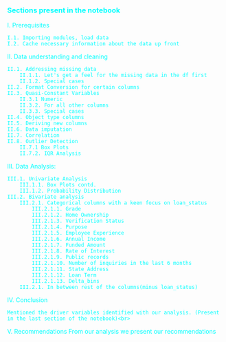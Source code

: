 ### <font color='cyan'> Sections present in the notebook <font>
I. Prerequisites 
    
    I.1. Importing modules, load data
    I.2. Cache necessary information about the data up front

II. Data understanding and cleaning

    II.1. Addressing missing data
        II.1.1. Let's get a feel for the missing data in the df first
        II.1.2. Special cases
    II.2. Format Conversion for certain columns
    II.3. Quasi-Constant Variables
        II.3.1 Numeric
        II.3.2. For all other columns
        II.3.3. Special cases
    II.4. Object type columns
    II.5. Deriving new columns 
    II.6. Data imputation
    II.7. Correlation
    II.8. Outlier Detection
        II.7.1 Box Plots
        II.7.2. IQR Analysis
    
III. Data Analysis:

    III.1. Univariate Analysis
        III.1.1. Box Plots contd.
        III.1.2. Probability Distribution 
    III.2. Bivariate analysis
        III.2.1. Categorical columns with a keen focus on loan_status
            III.2.1.1. Grade
            III.2.1.2. Home Ownership
            III.2.1.3. Verification Status
            III.2.1.4. Purpose
            III.2.1.5. Employee Experience
            III.2.1.6. Annual Income
            III.2.1.7. Funded Amount
            III.2.1.8. Rate of Interest
            III.2.1.9. Public records
            III.2.1.10. Number of inquiries in the last 6 months
            III.2.1.11. State Address
            III.2.1.12. Loan Term
            III.2.1.13. Delta_bins
        III.2.1. In between rest of the columns(minus loan_status)
    
IV. Conclusion<br>

	Mentioned the driver variables identified with our analysis. (Present in the last section of the notebook)<br>
V. Recommendations
   From our analysis we present our recommendations